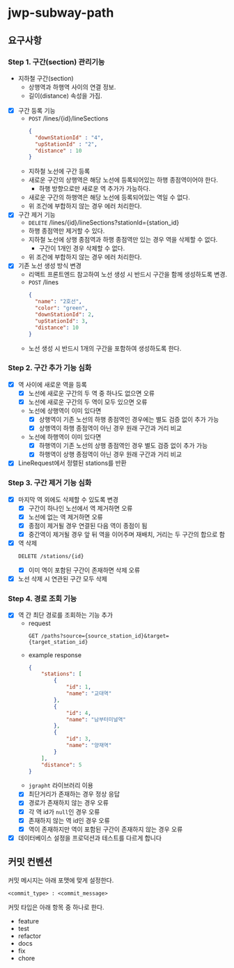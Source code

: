 # jwp-subway-path

## 요구사항

### Step 1. 구간(section) 관리기능

- 지하철 구간(section)
	- 상행역과 하행역 사이의 연결 정보.
	- 길이(distance) 속성을 가짐.
- [x] 구간 등록 기능
	- `POST` /lines/{id}/lineSections
	  ```json
	  {
		"downStationId" : "4",
		"upStationId" : "2",
		"distance" : 10
	  }
	  ```
	- 지하철 노선에 구간 등록
	- 새로운 구간의 상행역은 해당 노선에 등록되어있는 하행 종점역이어야 한다.
		- 하행 방향으로만 새로운 역 추가가 가능하다.
	- 새로운 구간의 하행역은 해당 노선에 등록되어있는 역일 수 없다.
	- 위 조건에 부합하지 않는 경우 에러 처리한다.
- [x] 구간 제거 기능
	- `DELETE` /lines/{id}/lineSections?stationId={station_id}
	- 하행 종점역만 제거할 수 있다.
	- 지하철 노선에 상행 종점역과 하행 종점역만 있는 경우 역을 삭제할 수 없다.
		- 구간이 1개인 경우 삭제할 수 없다.
	- 위 조건에 부합하지 않는 경우 에러 처리한다.
- [x] 기존 노선 생성 방식 변경
	- 리액트 프론트엔드 참고하여 노선 생성 시 반드시 구간을 함께 생성하도록 변경.
	- `POST` /lines
	  ```json
	  {
		"name": "2호선",
		"color": "green",
		"downStationId": 2,
		"upStationId": 3,
		"distance": 10
	  }
	  ```
	- 노선 생성 시 반드시 1개의 구간을 포함하여 생성하도록 한다.

### Step 2. 구간 추가 기능 심화

- [x] 역 사이에 새로운 역을 등록
	- [x] 노선에 새로운 구간의 두 역 중 하나도 없으면 오류
	- [x] 노선에 새로운 구간의 두 역이 모두 있으면 오류
	- 노선에 상행역이 이미 있다면
		- [x] 상행역이 기존 노선의 하행 종점역인 경우에는 별도 검증 없이 추가 가능
		- [x] 상행역이 하행 종점역이 아닌 경우 원래 구간과 거리 비교
	- 노선에 하행역이 이미 있다면
		- [x] 하행역이 기존 노선의 상행 종점역인 경우 별도 검증 없이 추가 가능
		- [x] 하행역이 상행 종점역이 아닌 경우 원래 구간과 거리 비교
- [x] LineRequest에서 정렬된 stations를 반환

### Step 3. 구간 제거 기능 심화

- [x] 마지막 역 외에도 삭제할 수 있도록 변경
	- [x] 구간이 하나인 노선에서 역 제거하면 오류
	- [x] 노선에 없는 역 제거하면 오류
	- [x] 종점이 제거될 경우 연결된 다음 역이 종점이 됨
	- [x] 중간역이 제거될 경우 앞 뒤 역을 이어주며 재배치, 거리는 두 구간의 합으로 함
- [x] 역 삭제
    ```
    DELETE /stations/{id}
    ```
	- [x] 이미 역이 포함된 구간이 존재하면 삭제 오류
- [x] 노선 삭제 시 연관된 구간 모두 삭제

### Step 4. 경로 조회 기능

- [x] 역 간 최단 경로를 조회하는 기능 추가
	- request
	  ```shell
	  GET /paths?source={source_station_id}&target={target_station_id}
	  ```
	- example response
	    ```json
		{
			"stations": [
				{
					"id": 1,
					"name": "교대역"
				},
				{
					"id": 4,
					"name": "남부터미널역"
				},
				{
					"id": 3,
					"name": "양재역"
				}
			],
			"distance": 5
		}
		```
	- `jgrapht` 라이브러리 이용
	- [x] 최단거리가 존재하는 경우 정상 응답
	- [x] 경로가 존재하지 않는 경우 오류
	- [x] 각 역 id가 `null`인 경우 오류
	- [x] 존재하지 않는 역 id인 경우 오류
	- [x] 역이 존재하지만 역이 포함된 구간이 존재하지 않는 경우 오류
- [x] 데이터베이스 설정을 프로덕션과 테스트를 다르게 합니다

## 커밋 컨벤션

커밋 메시지는 아래 포맷에 맞게 설정한다.

```shell
<commit_type> : <commit_message>
```

커밋 타입은 아래 항목 중 하나로 한다.

- feature
- test
- refactor
- docs
- fix
- chore
